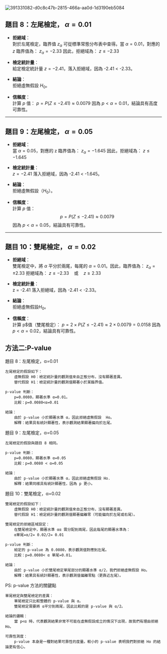 ![391331082-d0c8c47b-2815-466a-aa0d-1d3190eb5084](https://github.com/user-attachments/assets/ba3e24a6-8889-4ccb-a130-4841b3348bf1)

## 題目 8：左尾檢定， $\alpha = 0.01$

- **拒絕域**：  
  對於左尾檢定，臨界值 $z_\alpha$ 可從標準常態分布表中查得。當 $\alpha = 0.01$，對應的 $z$ 臨界值為：
  $z_\alpha = -2.33$
  因此，拒絕域為：
  $z \leq -2.33$
- **檢定統計量**：  
  給定檢定統計量 $z = -2.41$，落入拒絕域，因為 -2.41 < -2.33。

- **結論**：  
  拒絕虛無假設 $H_0$。

- **信賴度**：  
  計算 $p$ 值：
  $p = P(Z \leq -2.41) \approx 0.0079$
  因為 $p < \alpha = 0.01$，結論具有高度可靠性。

---

## 題目 9：左尾檢定， $\alpha = 0.05$

- **拒絕域**：  
  當 $\alpha = 0.05$，對應的 z 臨界值為：
  $z_\alpha = -1.645$
  因此，拒絕域為：
  $z \leq -1.645$

- **檢定統計量**：  
  $z = -2.41$ 落入拒絕域，因為 -2.41 < -1.645。

- **結論**：  
  拒絕虛無假設（$H_0$）。

- **信賴度**：  
  計算 $p$ 值：
  $$
  p = P(Z \leq -2.41) \approx 0.0079
  $$
  因為 $p < \alpha = 0.05$，結論具有可靠性。

---

## 題目 10：雙尾檢定， $\alpha = 0.02$

- **拒絕域**：  
  雙尾檢定中，將 $\alpha$ 平分於兩尾，每尾的 $\alpha = 0.01$。因此，臨界值為：
  $z_\alpha = \pm 2.33$
  拒絕域為：
  $z \leq -2.33 \quad \text{或} \quad z \geq 2.33$

- **檢定統計量**：  
  z = -2.41 落入拒絕域，因為 -2.41 < -2.33。

- **結論**：  
  拒絕虛無假設$H_0$。

- **信賴度**：  
  計算 p$值（雙尾檢定）：
  $p = 2 \times P(Z \leq -2.41) \approx 2 \times 0.0079 = 0.0158$
  因為 $p < \alpha = 0.02$，結論具有可靠性。


方法二:P-value
---
題目 8：左尾檢定，α=0.01

    左尾檢定的假設如下：
        虛無假設 H0：檢定統計量的觀測值來自正態分布，沒有顯著差異。
        替代假設 H1：檢定統計量的觀測值顯著小於某臨界值。

    p-value 判斷：
        p=0.0080，顯著水準 α=0.01。
        比較：p=0.0080<α=0.01

    結論：
        由於 p-value 小於顯著水準 α，因此拒絕虛無假設  Ho。
        解釋：結果具有統計顯著性，表示觀測結果顯著偏向於左尾。

題目 9：左尾檢定，α=0.05

    左尾檢定的假設與題目 8 相同。

    p-value 判斷：
        p=0.0080，顯著水準 α=0.05
        比較：p=0.0080 < α=0.05

    結論：
        由於 p-value 小於顯著水準 α，因此拒絕虛無假設 Ho.
        解釋：結果同樣具有統計顯著性，因為 p 更小。

題目 10：雙尾檢定，α=0.02

    雙尾檢定的假設如下：
        虛無假設 H0：檢定統計量的觀測值來自正態分布，沒有顯著差異。
        替代假設 H1：檢定統計量的觀測值顯著偏離零（可能偏向於左尾或右尾）。

    雙尾檢定的拒絕區域設定：
        在雙尾檢定中，顯著水準 αα 需分配到兩尾，因此每尾的顯著水準為：
        α單尾=α/2= 0.02/2= 0.01
       
    p-value 判斷：
        給定的 p-value 為 0.0080，表示觀測值對應到左尾。
        比較：p=0.0080< α 單尾=0.01。

    結論：
        由於 p-value 小於雙尾檢定單尾部分的顯著水準 α/2，我們拒絕虛無假設 Ho。
        解釋：結果具有統計顯著性，表示觀測值偏離零點（更靠近左尾）。

  PS: 
  p-value 方法的關鍵點

    單尾檢定與雙尾檢定的差異：
        單尾檢定只比較整體的 p-value 與 α。
        雙尾檢定需要將 α平分到兩尾，因此比較的是 p-value 與 α/2。

    結論的邏輯：
        當 p<α 時，代表觀測結果非常不可能在虛無假設成立的情況下出現，故我們有理由拒絕 Ho。

    可靠性測度：
        p-value 本身是一種對結果可靠性的度量。較小的 p-value 表明我們對拒絕 Ho 的結論更有信心。
